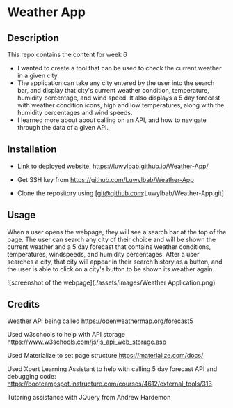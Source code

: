 # Weather App

## Description

This repo contains the content for week 6

- I wanted to create a tool that can be used to check the current weather in a given city.
- The application can take any city entered by the user into the search bar, and display that city's current weather condition, temperature, humidity percentage, and wind speed. It also displays a 5 day forecast with weather condition icons, high and low temperatures, along with the humidity percentages and wind speeds.
- I learned more about about calling on an API, and how to navigate through the data of a given API.

## Installation

- Link to deployed website: https://luwylbab.github.io/Weather-App/

- Get SSH key from https://github.com/Luwylbab/Weather-App

- Clone the repository using [git@github.com:Luwylbab/Weather-App.git]


## Usage

When a user opens the webpage, they will see a search bar at the top of the page. The user can search any city of their choice and will be shown the current weather and a 5 day forecast that contains weather conditions, temperatures, windspeeds, and humidity percentages. After a user searches a city, that city will appear in their search history as a button, and the user is able to click on a city's button to be shown its weather again.

 ![screenshot of the webpage](./assets/images/Weather Application.png)

## Credits

Weather API being called
https://openweathermap.org/forecast5

Used w3schools to help with API storage
https://www.w3schools.com/js/js_api_web_storage.asp

Used Materialize to set page structure
https://materialize.com/docs/

Used Xpert Learning Assistant to help with calling 5 day forecast API and debugging code: 
https://bootcampspot.instructure.com/courses/4612/external_tools/313

Tutoring assistance with JQuery from Andrew Hardemon